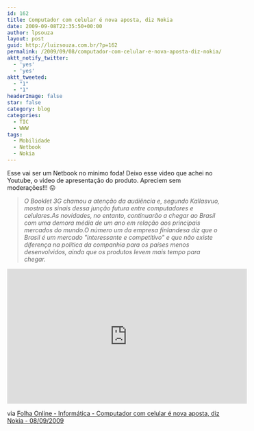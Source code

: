 ```yaml
---
id: 162
title: Computador com celular é nova aposta, diz Nokia
date: 2009-09-08T22:35:50+00:00
author: lpsouza
layout: post
guid: http://luizsouza.com.br/?p=162
permalink: /2009/09/08/computador-com-celular-e-nova-aposta-diz-nokia/
aktt_notify_twitter:
  - 'yes'
  - 'yes'
aktt_tweeted:
  - "1"
  - "1"
headerImage: false
star: false
category: blog
categories:
  - TIC
  - WWW
tags:
  - Mobilidade
  - Netbook
  - Nokia
---
```

Esse vai ser um Netbook no minimo foda! Deixo esse video que achei no Youtube, o video de apresentação do produto. Apreciem sem moderações!!! 😛

> _O Booklet 3G chamou a atenção da audiência e, segundo Kallasvuo, mostra os sinais dessa junção futura entre computadores e celulares.As novidades, no entanto, continuarão a chegar ao Brasil com uma demora média de um ano em relação aos principais mercados do mundo.O número um da empresa finlandesa diz que o Brasil é um mercado "interessante e competitivo" e que não existe diferença na política da companhia para os países menos desenvolvidos, ainda que os produtos levem mais tempo para chegar._

<iframe width="560" height="315" src="https://www.youtube-nocookie.com/embed/6cNfqeMq-30" frameborder="0" allow="accelerometer; autoplay; encrypted-media; gyroscope; picture-in-picture" allowfullscreen></iframe>

via [Folha Online - Informática - Computador com celular é nova aposta, diz Nokia - 08/09/2009](http://www1.folha.uol.com.br/folha/informatica/ult124u621163.shtml)
